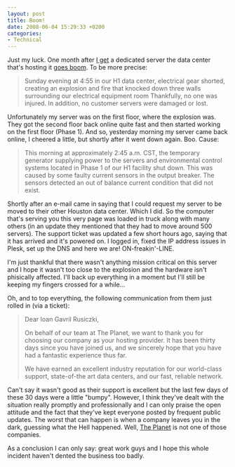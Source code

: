 ```yaml
---
layout: post
title: Boom!
date: 2008-06-04 15:29:33 +0200
categories:
- Technical
---
```

Just my luck. One month after <a href="http://www.rusiczki.net/blog/archives/2008/05/10/the_end_of_a_hosting_era">I get</a> a dedicated server the data center that's hosting it <a href="http://forums.theplanet.com/index.php?showtopic=90185">goes boom</a>. To be more precise:

<blockquote>Sunday evening at 4:55 in our H1 data center, electrical gear shorted, creating an explosion and fire that knocked down three walls surrounding our electrical equipment room Thankfully, no one was injured. In addition, no customer servers were damaged or lost.</p></blockquote>
Unfortunately my server was on the first floor, where the explosion was. They got the second floor back online quite fast and then started working on the first floor (Phase 1). And so, yesterday morning my server came back online, I cheered a little, but shortly after it went down again. Boo. Cause:

<blockquote>This morning at approximately 2:45 a.m. CST, the temporary generator supplying power to the servers and environmental control systems located in Phase 1 of our H1 facility shut down. This was caused by some faulty current sensors in the output breaker. The sensors detected an out of balance current condition that did not exist.</p></blockquote>
Shortly after an e-mail came in saying that I could request my server to be moved to their other Houston data center. Which I did. So the computer that's serving you this very page was loaded in truck along with many others (in an update they mentioned that they had to move around 500 servers). The support ticket was updated a few short hours ago, saying that it has arrived and it's powered on. I logged in, fixed the IP address issues in Plesk, set up the DNS and here we are! ON-freakin'-LINE.

I'm just thankful that there wasn't anything mission critical on this server and I hope it wasn't too close to the explosion and the hardware isn't phisically affected. I'll back up everything in a moment but I'll still be keeping my fingers crossed for a while...

Oh, and to top everything, the following communication from them just rolled in (via a ticket):

<blockquote>Dear Ioan Gavril Rusiczki,

On behalf of our team at The Planet, we want to thank you for choosing our company as your hosting provider. It has been thirty days since you have joined us, and we sincerely hope that you have had a fantastic experience thus far.

We have earned an excellent industry reputation for our world-class support, state-of-the art data centers, and our fast, reliable network.</p></blockquote>
Can't say it wasn't good as their support is excellent but the last few days of these 30 days were a little "bumpy". However, I think they've dealt with the situation really promptly and professionally and I can only praise the open attitude and the fact that they've kept everyone posted by frequent public updates. The worst that can happen is when a company leaves you in the dark, guessing what the Hell happened. Well, <a href="http://www.theplanet.com">The Planet</a> is not one of those companies.

As a conclusion I can only say: great work guys and I hope this whole incident haven't dented the business too badly.


